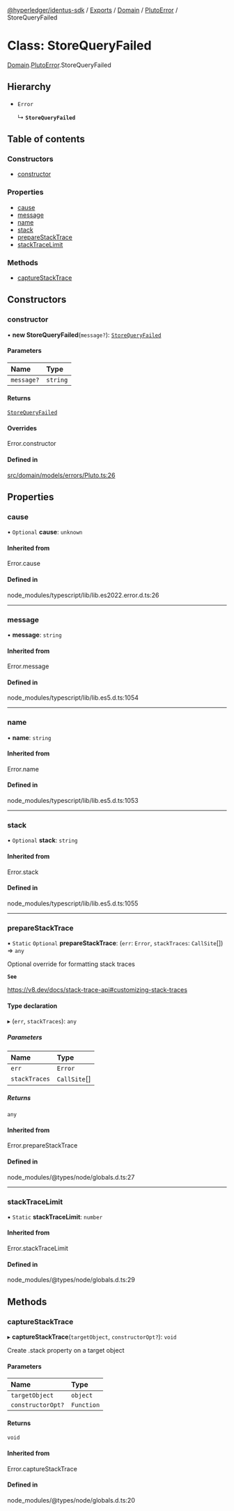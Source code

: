 [@hyperledger/identus-sdk](../README.md) / [Exports](../modules.md) / [Domain](../modules/Domain.md) / [PlutoError](../modules/Domain.PlutoError.md) / StoreQueryFailed

# Class: StoreQueryFailed

[Domain](../modules/Domain.md).[PlutoError](../modules/Domain.PlutoError.md).StoreQueryFailed

## Hierarchy

- `Error`

  ↳ **`StoreQueryFailed`**

## Table of contents

### Constructors

- [constructor](Domain.PlutoError.StoreQueryFailed.md#constructor)

### Properties

- [cause](Domain.PlutoError.StoreQueryFailed.md#cause)
- [message](Domain.PlutoError.StoreQueryFailed.md#message)
- [name](Domain.PlutoError.StoreQueryFailed.md#name)
- [stack](Domain.PlutoError.StoreQueryFailed.md#stack)
- [prepareStackTrace](Domain.PlutoError.StoreQueryFailed.md#preparestacktrace)
- [stackTraceLimit](Domain.PlutoError.StoreQueryFailed.md#stacktracelimit)

### Methods

- [captureStackTrace](Domain.PlutoError.StoreQueryFailed.md#capturestacktrace)

## Constructors

### constructor

• **new StoreQueryFailed**(`message?`): [`StoreQueryFailed`](Domain.PlutoError.StoreQueryFailed.md)

#### Parameters

| Name | Type |
| :------ | :------ |
| `message?` | `string` |

#### Returns

[`StoreQueryFailed`](Domain.PlutoError.StoreQueryFailed.md)

#### Overrides

Error.constructor

#### Defined in

[src/domain/models/errors/Pluto.ts:26](https://github.com/hyperledger-identus/sdk-ts/blob/ccc9c0ac7bbfa014ad60ef1b5e244665d7b8ffc1/src/domain/models/errors/Pluto.ts#L26)

## Properties

### cause

• `Optional` **cause**: `unknown`

#### Inherited from

Error.cause

#### Defined in

node_modules/typescript/lib/lib.es2022.error.d.ts:26

___

### message

• **message**: `string`

#### Inherited from

Error.message

#### Defined in

node_modules/typescript/lib/lib.es5.d.ts:1054

___

### name

• **name**: `string`

#### Inherited from

Error.name

#### Defined in

node_modules/typescript/lib/lib.es5.d.ts:1053

___

### stack

• `Optional` **stack**: `string`

#### Inherited from

Error.stack

#### Defined in

node_modules/typescript/lib/lib.es5.d.ts:1055

___

### prepareStackTrace

▪ `Static` `Optional` **prepareStackTrace**: (`err`: `Error`, `stackTraces`: `CallSite`[]) => `any`

Optional override for formatting stack traces

**`See`**

https://v8.dev/docs/stack-trace-api#customizing-stack-traces

#### Type declaration

▸ (`err`, `stackTraces`): `any`

##### Parameters

| Name | Type |
| :------ | :------ |
| `err` | `Error` |
| `stackTraces` | `CallSite`[] |

##### Returns

`any`

#### Inherited from

Error.prepareStackTrace

#### Defined in

node_modules/@types/node/globals.d.ts:27

___

### stackTraceLimit

▪ `Static` **stackTraceLimit**: `number`

#### Inherited from

Error.stackTraceLimit

#### Defined in

node_modules/@types/node/globals.d.ts:29

## Methods

### captureStackTrace

▸ **captureStackTrace**(`targetObject`, `constructorOpt?`): `void`

Create .stack property on a target object

#### Parameters

| Name | Type |
| :------ | :------ |
| `targetObject` | `object` |
| `constructorOpt?` | `Function` |

#### Returns

`void`

#### Inherited from

Error.captureStackTrace

#### Defined in

node_modules/@types/node/globals.d.ts:20
